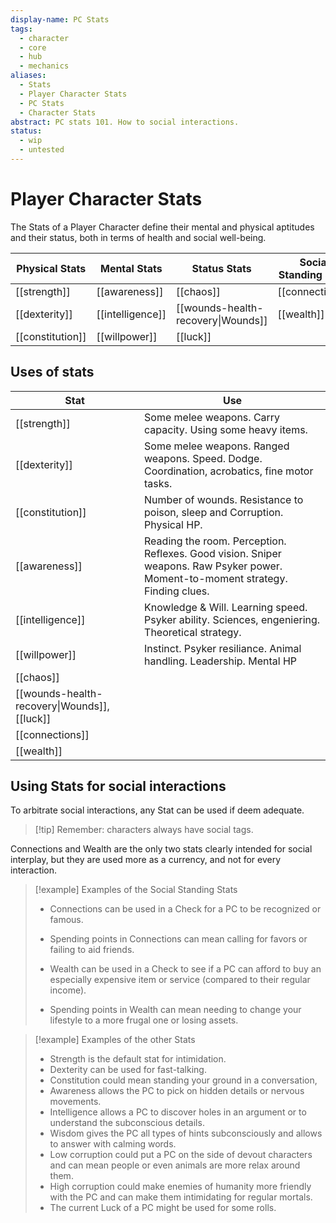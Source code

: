 ```yaml
---
display-name: PC Stats
tags:
  - character
  - core
  - hub
  - mechanics
aliases:
  - Stats
  - Player Character Stats
  - PC Stats
  - Character Stats
abstract: PC stats 101. How to social interactions.
status:
  - wip
  - untested
---
```

# Player Character Stats
The Stats of a Player Character define their mental and physical aptitudes and their status, both in terms of health and social well-being.

| Physical Stats   | Mental Stats     | Status Stats                       | Social Standing Stats |
| ---------------- | ---------------- | ---------------------------------- | --------------------- |
| [[strength]]     | [[awareness]]    | [[chaos]]                          | [[connections]]       |
| [[dexterity]]    | [[intelligence]] | [[wounds-health-recovery\|Wounds]] | [[wealth]]            |
| [[constitution]] | [[willpower]]    | [[luck]]                           |                       |
## Uses of stats

| Stat                                         | Use                                                                                                                              |
| -------------------------------------------- | -------------------------------------------------------------------------------------------------------------------------------- |
| [[strength]]                                 | Some melee weapons. Carry capacity. Using some heavy items.                                                                      |
| [[dexterity]]                                | Some melee weapons. Ranged weapons. Speed. Dodge. Coordination, acrobatics, fine motor tasks.                                    |
| [[constitution]]                             | Number of wounds. Resistance to poison, sleep and Corruption. Physical HP.                                                       |
| [[awareness]]                                | Reading the room. Perception. Reflexes. Good vision. Sniper weapons. Raw Psyker power. Moment-to-moment strategy. Finding clues. |
| [[intelligence]]                             | Knowledge & Will. Learning speed. Psyker ability. Sciences, engeniering. Theoretical strategy.                                   |
| [[willpower]]                                | Instinct. Psyker resiliance. Animal handling. Leadership. Mental HP                                                              |
| [[chaos]]                                    |                                                                                                                                  |
| [[wounds-health-recovery\|Wounds]], [[luck]] |                                                                                                                                  |
| [[connections]]                              |                                                                                                                                  |
| [[wealth]]                                   |                                                                                                                                  |

## Using Stats for social interactions
To arbitrate social interactions, any Stat can be used if deem adequate.

> [!tip] Remember: characters always have social tags.

Connections and Wealth are the only two stats clearly intended for social interplay, but they are used more as a currency, and not for every interaction.

> [!example] Examples of the Social Standing Stats
> - Connections can be used in a Check for a PC to be recognized or famous.
> - Spending points in Connections can mean calling for favors or failing to aid friends.
> 
> - Wealth can be used in a Check to see if a PC can afford to buy an especially expensive item or service (compared to their regular income).
> - Spending points in Wealth can mean needing to change your lifestyle to a more frugal one or losing assets.

> [!example] Examples of the other Stats
> - Strength is the default stat for intimidation.
> - Dexterity can be used for fast-talking.
> - Constitution could mean standing your ground in a conversation,
> - Awareness allows the PC to pick on hidden details or nervous movements.
> - Intelligence allows a PC to discover holes in an argument or to understand the subconscious details.
> - Wisdom gives the PC all types of hints subconsciously and allows to answer with calming words.
> - Low corruption could put a PC on the side of devout characters and can mean people or even animals are more relax around them.
> - High corruption could make enemies of humanity more friendly with the PC and can make them intimidating for regular mortals.
> - The current Luck of a PC might be used for some rolls.